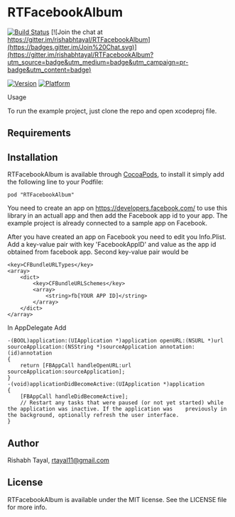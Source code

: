 # RTFacebookAlbum

[![Build Status](https://travis-ci.org/rishabhtayal/RTFacebookAlbum.svg?branch=master)](https://travis-ci.org/rishabhtayal/RTFacebookAlbum)
[![Join the chat at https://gitter.im/rishabhtayal/RTFacebookAlbum](https://badges.gitter.im/Join%20Chat.svg)](https://gitter.im/rishabhtayal/RTFacebookAlbum?utm_source=badge&utm_medium=badge&utm_campaign=pr-badge&utm_content=badge)

[![Version](http://cocoapod-badges.herokuapp.com/v/RTFacebookAlbum/badge.png)](http://cocoadocs.org/docsets/RTFacebookAlbum)
[![Platform](http://cocoapod-badges.herokuapp.com/p/RTFacebookAlbum/badge.png)](http://cocoadocs.org/docsets/RTFacebookAlbum)

Usage



To run the example project, just clone the repo and open xcodeproj file.

## Requirements

## Installation

RTFacebookAlbum is available through [CocoaPods](http://cocoapods.org), to install
it simply add the following line to your Podfile:

    pod "RTFacebookAlbum"

You need to create an app on https://developers.facebook.com/ to use this library in an actuall app and then add the Facebook app id to your app. The example project is already connected to a sample app on Facebook.

After you have created an app on Facebook you need to edit you Info.Plist. Add a key-value pair with key 'FacebookAppID' and value as the app id obtained from facebook app. Second key-value pair would be

    <key>CFBundleURLTypes</key>
    <array>
        <dict>
            <key>CFBundleURLSchemes</key>
            <array>
                <string>fb[YOUR APP ID]</string>
            </array>
        </dict>
    </array>

In AppDelegate Add



    -(BOOL)application:(UIApplication *)application openURL:(NSURL *)url sourceApplication:(NSString *)sourceApplication annotation:(id)annotation
    {
        return [FBAppCall handleOpenURL:url sourceApplication:sourceApplication];
    }
    -(void)applicationDidBecomeActive:(UIApplication *)application
    {
        [FBAppCall handleDidBecomeActive];
        // Restart any tasks that were paused (or not yet started) while the application was inactive. If the application was    previously in the background, optionally refresh the user interface.
    }

## Author

Rishabh Tayal, rtayal11@gmail.com

## License

RTFacebookAlbum is available under the MIT license. See the LICENSE file for more info.

